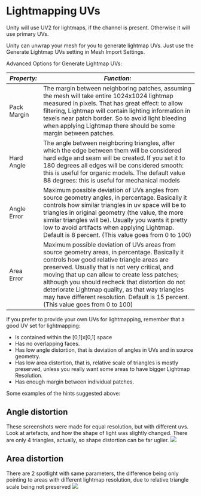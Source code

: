 Lightmapping UVs
================


Unity will use UV2 for lightmaps, if the channel is present. Otherwise it will use primary UVs.

Unity can unwrap your mesh for you to generate lightmap UVs. Just use the Generate Lightmap UVs setting in <span class=keyword>Mesh Import Settings</span>.

Advanced  Options for  Generate Lightmap UVs:

|**_Property:_** |**_Function:_** |
|--|--|
|<span class=component>Pack Margin</span> |The margin between neighboring patches, assuming the mesh will take entire 1024x1024 lightmap measured in pixels. That has great effect: to allow filtering, Lightmap will contain lighting information in texels near patch border. So to avoid light bleeding when applying Lightmap there should be some margin between patches. |
|<span class=component>Hard Angle</span> |The angle between neighboring triangles, after which the edge between them will be considered hard edge and seam will be created. If you set it to 180 degrees all edges will be considered smooth: this is useful for organic models. The default value 88 degrees: this is useful for mechanical models |
|<span class=component>Angle Error</span> |Maximum possible deviation of UVs angles from source geometry angles, in percentage. Basically it controls how similar triangles in uv space will be to triangles in original geometry (the value, the more similar triangles will be). Usually you wants it pretty low to avoid artifacts when applying Lightmap. Default is 8 percent. (This value goes from 0 to 100) |
|<span class=component>Area Error</span> |Maximum possible deviation of UVs areas from source geometry areas, in percentage. Basically it controls how good relative triangle areas are preserved. Usually that is not very critical, and moving that up can allow to create less patches; although you should recheck that distortion do not deteriorate Lightmap quality, as that way triangles may have different resolution. Default is 15 percent. (This value goes from 0 to 100) |



If you prefer to provide your own UVs for lightmapping, remember that a good UV set for lightmapping:
* Is contained within the [0,1]x[0,1] space
* Has no overlapping faces.
* Has low angle distortion, that is deviation of angles in UVs and in source geometry.
* Has low area distortion, that is, relative scale of triangles is mostly preserved, unless you really want some areas to have bigger Lightmap Resolution.
* Has enough margin between individual patches.



Some examples of the hints suggested above:

Angle distortion
----------------


These screenshots were made for equal resolution, but with different uvs. Look at artefacts, and how the shape of light was slightly changed. There are only 4 triangles, actually, so shape distortion can be far uglier.
![](http://docwiki.hq.unity3d.com/uploads/Main/uv2_angle_distortion_bad.png)  


Area distortion
---------------


There are 2 spotlight with same parameters, the difference being only pointing to areas with different lightmap resolution, due to relative triangle scale being not preserved
![](http://docwiki.hq.unity3d.com/uploads/Main/uv2_area_distortion_resolution.png)  

